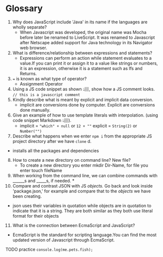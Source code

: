 # Glossary

1. Why does JavaScript include 'Java' in its name if the languages are wholly separate?
   * When Javascript was developed, the original name was Mocha before later be renamed to LiveScript. It was renamed to Javascript after Netscape added support for Java technology in its Navigator web browser.
2. What is difference/relationship between expressions and statements?
   * Expressions can perform an action while statement evaluates to a value.If you can print it or assign it to a value like strings or numbers, it is an expression, otherwise it is a statement such as Ifs and Returns.
3. `=` is known as what type of operator?
   * Assignment Operator
4. Using a JS code snippet as shown 👆🏽, show how a JS comment looks.
``` // this is a javascript comment ```
5. Kindly describe what is meant by explicit and implicit data conversion.
   * implicit are conversions done by computer. Explicit are conversions done manually.
6. Give an example of how to use template literals with interpolation. (using code snippet Markdown 👆🏽).
   * implicit = ``` "which" + null ``` or ``` 12 + "" ``` explicit = ``` String(2) ``` or ``` Number("") ```
7.  Describe what happens when we enter `npm i` from the appropriate JS project directory after we have `clone` d.
   * installs all the packages and dependencies
8. How to create a new directory on command line? New file?
   * To create a new directory you enter mkdir Dir-Name, for file you enter touch fileName
9. When working from the command line, we can combine commands with ______s and _____s, if needed.
   *
10. Compare and contrast JSON with JS *objects.* Go back and look inside 'package.json,' for example and compare that to the *objects* we have been creating.
   * json uses their variables in quotation while objects are in quotation to indicate that it is a string. They are both similar as they both use  literal format for their objects
11. What is the connection between EcmaScript and JavaScript?
   * EcmaScript is the standard for scripting language.You can find the most updated version of Javascript through EcmaScript.


TODO practice ``` console.log(me.pets.fish); ```
